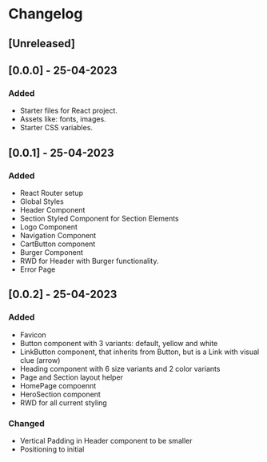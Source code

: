# Changelog

## [Unreleased]

## [0.0.0] - 25-04-2023

### Added
 - Starter files for React project.
 - Assets like: fonts, images.
 - Starter CSS variables.

 ## [0.0.1] - 25-04-2023

 ### Added
  - React Router setup
  - Global Styles
  - Header Component
  - Section Styled Component for Section Elements
  - Logo Component
  - Navigation Component
  - CartButton component
  - Burger Component
  - RWD for Header with Burger functionality.
  - Error Page

 ## [0.0.2] - 25-04-2023

 ### Added
  - Favicon
  - Button component with 3 variants: default, yellow and white
  - LinkButton component, that inherits from Button, but is a Link with visual clue (arrow)
  - Heading component with 6 size variants and 2 color variants
  - Page and Section layout helper
  - HomePage compoennt
  - HeroSection component
  - RWD for all current styling

 ### Changed
 - Vertical Padding in Header component to be smaller
 - Positioning to initial
